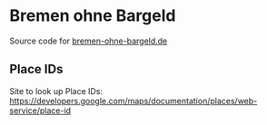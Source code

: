 # Bremen ohne Bargeld

Source code for [bremen-ohne-bargeld.de](https://bremen-ohne-bargeld.de)

## Place IDs

Site to look up Place IDs: https://developers.google.com/maps/documentation/places/web-service/place-id

